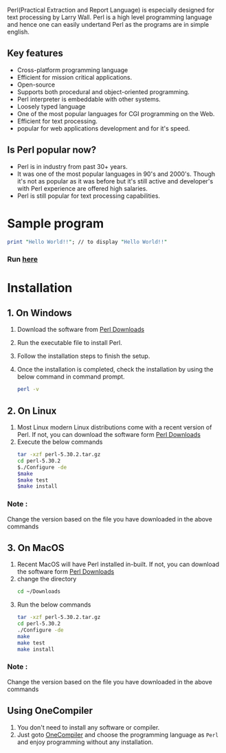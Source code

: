 
Perl(Practical Extraction and Report Language) is especially designed for text processing by Larry Wall. Perl is a high level programming language and hence one can easily undertand Perl as the programs are in simple english.

## Key features
* Cross-platform programming language
* Efficient for mission critical applications.
* Open-source
* Supports both procedural and object-oriented programming.
* Perl interpreter is embeddable with other systems.
* Loosely typed language
* One of the most popular languages for CGI programming on the Web.
* Efficient for text processing.
* popular for web applications development and for it's speed.

## Is Perl popular now?

* Perl is in industry from past 30+ years.
* It was one of the most popular languages in 90's and 2000's. Though it's not as popular as it was before but it's still active and developer's with Perl experience are offered high salaries.
* Perl is still popular for text processing capabilities.

# Sample program

```perl
print "Hello World!!"; // to display "Hello World!!"
```
### Run [here](https://onecompiler.com/perl)


# Installation

## 1. On Windows

1. Download the software from [Perl Downloads](http://strawberryperl.com/)
2. Run the executable file to install Perl.
3. Follow the installation steps to finish the setup.
4. Once the installation is completed, check the installation by using the below command in command prompt. 

    ```sh
    perl -v
    ```

## 2. On Linux
1. Most Linux  modern Linux distributions come with a recent version of Perl. If not, you can download the software form [Perl Downloads](https://www.perl.org/get.html)
2. Execute the below commands
    ```sh
    tar -xzf perl-5.30.2.tar.gz
    cd perl-5.30.2
    $./Configure -de
    $make
    $make test
    $make install
    ```

### Note :
Change the version based on the file you have downloaded in the above commands

## 3. On MacOS

1. Recent MacOS will have Perl installed in-built. If not, you can download the software form [Perl Downloads](https://www.perl.org/get.html)
2. change the directory
    ```sh
    cd ~/Downloads
    ```
3. Run the below commands
    ```sh
    tar -xzf perl-5.30.2.tar.gz
    cd perl-5.30.2
    ./Configure -de
    make
    make test
    make install
    ```

### Note :
Change the version based on the file you have downloaded in the above commands

## Using OneCompiler

1. You don't need to install any software or compiler.
2. Just goto [OneCompiler](https://onecompiler.com/perl) and choose the programming language as `Perl` and enjoy programming without any installation.

